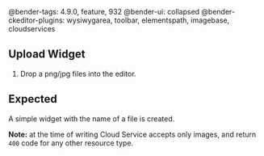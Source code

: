 @bender-tags: 4.9.0, feature, 932
@bender-ui: collapsed
@bender-ckeditor-plugins: wysiwygarea, toolbar, elementspath, imagebase, cloudservices

## Upload Widget

1. Drop a png/jpg files into the editor.

## Expected

A simple widget with the name of a file is created.

**Note:** at the time of writing Cloud Service accepts only images, and return `400` code for any other resource type.